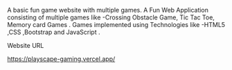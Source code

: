 A basic fun game website with multiple games. A Fun Web Application consisting of multiple games like -Crossing Obstacle Game, Tic Tac Toe, Memory card Games . Games implemented using Technologies like -HTML5 ,CSS ,Bootstrap and JavaScript .

Website URL 

https://playscape-gaming.vercel.app/
